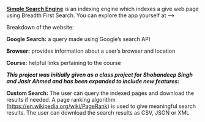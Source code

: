 **[Simple Search Engine](http://34.73.37.169:8080/)** is an indexing engine which indexes a give web page using Breadth First Search. 
You can explore the app yourself at --> 

Breakdown of the website:

**Google Search:** a query made using Google’s search API

**Browser:** provides information about a user’s browser and location

**Course:** helpful links pertaining to the course 


***This project was initially given as a class project for Shobandeep Singh and Jasir Ahmed and has been expanded to include new features:***

**Custom Search:** The user can query the indexed pages and download the results if needed. A page ranking algorithm (https://en.wikipedia.org/wiki/PageRank) is used to give meaningful search results. The user can download the search results as CSV, JSON or XML
